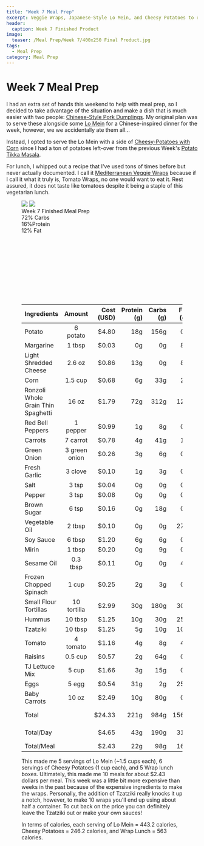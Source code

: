 ```yaml
---
title: "Week 7 Meal Prep"
excerpt: Veggie Wraps, Japanese-Style Lo Mein, and Cheesy Potatoes to round-out the week
header:
  caption: Week 7 Finished Product
image:
  teaser: /Meal Prep/Week 7/400x250 Final Product.jpg
tags: 
  - Meal Prep
category: Meal Prep
---
```


# Week 7 Meal Prep

I had an extra set of hands this weekend to help with meal prep, so I decided to take advantage of the situation and make a dish that is much easier with two people: [Chinese-Style Pork Dumplings](http://underwriteyourlife.com/recipe/Homemade-Pork-Dumplings/). My original plan was to serve these alongside some [Lo Mein](http://underwriteyourlife.com/recipe/LoMein) for a Chinese-inspired dinner for the week, however, we we accidentally ate them all...

Instead, I opted to serve the Lo Mein with a side of [Cheesy-Potatoes with Corn](http://underwriteyourlife.com/recipe/CheesyPotatoes/) since I had a ton of potatoes left-over from the previous Week's [Potato Tikka Masala](http://underwriteyourlife.com/recipe%20failure/PotatoTikkaMasala/). 

For lunch, I whipped out a recipe that I've used tons of times before but never actually documented. I call it [Mediterranean Veggie Wraps](http://underwriteyourlife.com/recipe/MediterraneanVeggieWraps) because if I call it what it truly is, Tomato Wraps, no one would want to eat it. Rest assured, it does not taste like tomatoes despite it being a staple of this vegetarian lunch. 

<figure class="half">
  <img src="{{ site.url }}/images/Meal Prep/Week 7/Final Product (unmodified).jpg">
  <img src="{{ site.url }}/images/Meal Prep/Week 7/Flipped.jpg">
	<figcaption> Week 7 Finished Meal Prep </figcaption>
<div class="c100 p72 big">
  <span>72% Carbs </span>
  <div class="slice">
    <div class="bar"></div>
    <div class="fill"></div>
  </div>
</div>

<div class="c100 p16 big">
  <span>16%Protein </span>
  <div class="slice">
    <div class="bar"></div>
    <div class="fill"></div>
  </div>
</div>

<div class="c100 p12 big">
  <span>12% Fat </span>
  <div class="slice">
    <div class="bar"></div>
    <div class="fill"></div>
  </div>
</div>

<br>
<br />
<br>
<br />
<br>
<br />
<br>
<br />
<br>
<br />

|	**Ingredients**	|	**Amount**		|	 **Cost (USD)** 	|	**Protein (g)**	|	**Carbs (g)**	|	**Fat (g)**	|	**Calories (kcal)**
|	:----------	|	:----------:		|	 ---------: 	|	 ---------: 	|	 ---------: 	|	 ---------: 	|	 ---------: 
|	Potato	|	6	potato	|	 $4.80 	|	18g	|	156g	|	0g	|	1020 cal
|	Margarine	|	1	tbsp	|	 $0.03 	|	0g	|	0g	|	8g	|	100 cal
|	Light Shredded Cheese	|	2.6	oz	|	 $0.86 	|	13g	|	0g	|	8g	|	117 cal
|	Corn	|	1.5	cup	|	 $0.68 	|	6g	|	33g	|	2g	|	240 cal
|	Ronzoli Whole Grain Thin Spaghetti 	|	16	oz	|	 $1.79 	|	72g	|	312g	|	12g	|	1440 cal
|	Red Bell Peppers	|	1	pepper	|	 $0.99 	|	1g	|	8g	|	0g	|	37 cal
|	Carrots	|	7	carrot	|	 $0.78 	|	4g	|	41g	|	1g	|	175 cal
|	Green Onion	|	3	green onion	|	 $0.26 	|	3g	|	6g	|	0g	|	15 cal
|	Fresh Garlic	|	3	clove	|	 $0.10 	|	1g	|	3g	|	0g	|	12 cal
|	Salt	|	3	tsp	|	 $0.04 	|	0g	|	0g	|	0g	|	0 cal
|	Pepper	|	3	tsp	|	 $0.08 	|	0g	|	0g	|	0g	|	3 cal
|	Brown Sugar	|	6	tsp	|	 $0.16 	|	0g	|	18g	|	0g	|	90 cal
|	Vegetable Oil	|	2	tbsp	|	 $0.10 	|	0g	|	0g	|	27g	|	260 cal
|	Soy Sauce	|	6	tbsp	|	 $1.20 	|	6g	|	6g	|	0g	|	90 cal
|	Mirin	|	1	tbsp	|	 $0.20 	|	0g	|	9g	|	0g	|	35 cal
|	Sesame Oil	|	0.3	tbsp	|	 $0.11 	|	0g	|	0g	|	4g	|	39 cal
|	Frozen Chopped Spinach	|	1	cup	|	 $0.25 	|	2g	|	3g	|	0g	|	20 cal
|	Small Flour Tortillas	|	10	tortilla	|	 $2.99 	|	30g	|	180g	|	30g	|	1100 cal
|	Hummus	|	10	tbsp	|	 $1.25 	|	10g	|	30g	|	25g	|	400 cal
|	Tzatziki	|	10	tbsp	|	 $1.25 	|	5g	|	10g	|	10g	|	150 cal
|	Tomato	|	4	tomato	|	 $1.16 	|	4g	|	8g	|	4g	|	140 cal
|	Raisins	|	0.5	cup	|	 $0.57 	|	2g	|	64g	|	0g	|	240 cal
|	TJ Lettuce Mix	|	5	cup	|	 $1.66 	|	3g	|	15g	|	0g	|	75 cal
|	Eggs 	|	5	egg	|	 $0.54 	|	31g	|	2g	|	25g	|	360 cal
|	Baby Carrots	|	10	oz	|	 $2.49 	|	10g	|	80g	|	0g	|	350 cal
|	Total	|		|	 $24.33 	|	221g	|	984g	|	156g	|	6508 cal
|	Total/Day	|		|	 $4.65 	|	43g	|	190g	|	31g	|	1252 cal
|	Total/Meal	|		|	 $2.43 	|	22g	|	98g	|	16g	|	651 cal


This made me 5 servings of Lo Mein (~1.5 cups each), 6 servings of Cheesy Potatoes (1 cup each), and 5 Wrap lunch boxes. Ultimately, this made me 10 meals for about $2.43 dollars per meal. This week was a little bit more expensive than weeks in the past because of the expensive ingredients to make the wraps. Personally, the addition of Tzatziki really knocks it up a notch, however, to make 10 wraps you'll end up using about half a container. To cut back on the price you can definitely leave the Tzatziki out or make your own sauces!

In terms of calories, each serving of Lo Mein = 443.2 calories, Cheesy Potatoes = 246.2 calories, and Wrap Lunch = 563 calories. 

